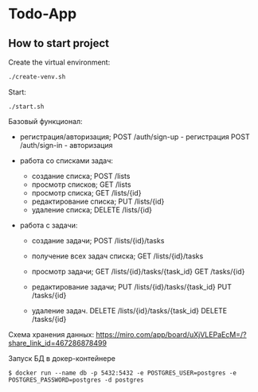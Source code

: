 # Todo-App

## How to start project

Create the virtual environment:

```bash
./create-venv.sh
```

Start:

```
./start.sh
```

Базовый функционал:

* регистрация/авторизация;
POST /auth/sign-up - регистрация
POST /auth/sign-in - авторизация

* работа со списками задач:

    * создание списка;
    POST /lists
    * просмотр списков;
    GET /lists
    * просмотр списка;
    GET /lists/{id}
    * редактирование списка;
    PUT /lists/{id}
    * удаление списка;
    DELETE /lists/{id}

* работа с задачи:

    * создание задачи;
    POST /lists/{id}/tasks
    * получение всех задач списка;
    GET /lists/{id}/tasks

    * просмотр задачи;
    GET /lists/{id}/tasks/{task_id}
    GET /tasks/{id}
    * редактирование задачи;
    PUT /lists/{id}/tasks/{task_id}
    PUT /tasks/{id}
    * удаление задач.
    DELETE /lists/{id}/tasks/{task_id}
    DELETE /tasks/{id}

Схема хранения данных:
https://miro.com/app/board/uXjVLEPaEcM=/?share_link_id=467286878499

Запуск БД в докер-контейнере
```
$ docker run --name db -p 5432:5432 -e POSTGRES_USER=postgres -e POSTGRES_PASSWORD=postgres -d postgres
```
